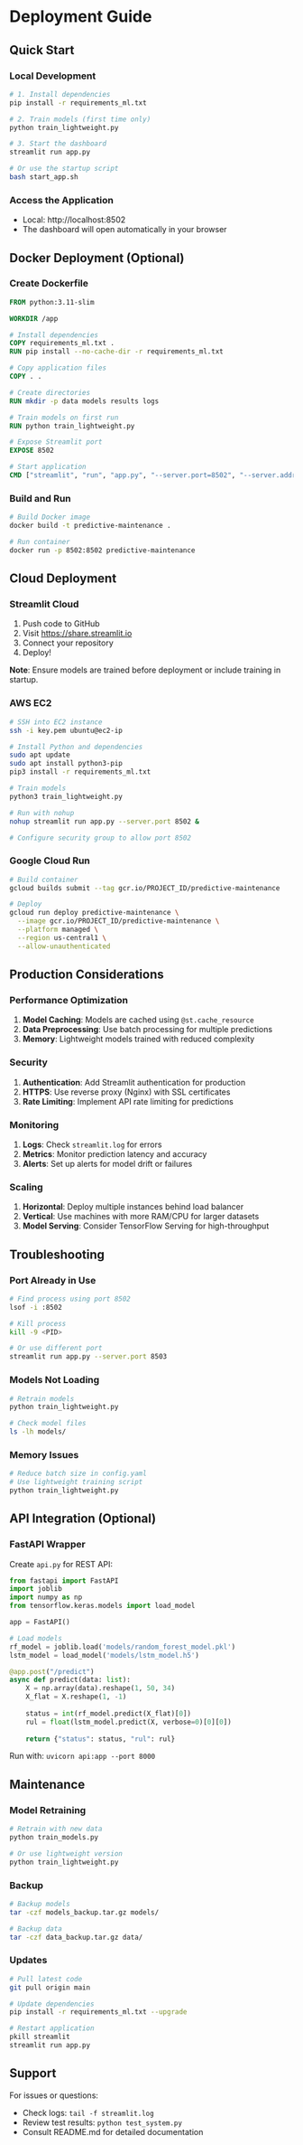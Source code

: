 # Deployment Guide

## Quick Start

### Local Development

```bash
# 1. Install dependencies
pip install -r requirements_ml.txt

# 2. Train models (first time only)
python train_lightweight.py

# 3. Start the dashboard
streamlit run app.py

# Or use the startup script
bash start_app.sh
```

### Access the Application

- Local: http://localhost:8502
- The dashboard will open automatically in your browser

## Docker Deployment (Optional)

### Create Dockerfile

```dockerfile
FROM python:3.11-slim

WORKDIR /app

# Install dependencies
COPY requirements_ml.txt .
RUN pip install --no-cache-dir -r requirements_ml.txt

# Copy application files
COPY . .

# Create directories
RUN mkdir -p data models results logs

# Train models on first run
RUN python train_lightweight.py

# Expose Streamlit port
EXPOSE 8502

# Start application
CMD ["streamlit", "run", "app.py", "--server.port=8502", "--server.address=0.0.0.0"]
```

### Build and Run

```bash
# Build Docker image
docker build -t predictive-maintenance .

# Run container
docker run -p 8502:8502 predictive-maintenance
```

## Cloud Deployment

### Streamlit Cloud

1. Push code to GitHub
2. Visit https://share.streamlit.io
3. Connect your repository
4. Deploy!

**Note**: Ensure models are trained before deployment or include training in startup.

### AWS EC2

```bash
# SSH into EC2 instance
ssh -i key.pem ubuntu@ec2-ip

# Install Python and dependencies
sudo apt update
sudo apt install python3-pip
pip3 install -r requirements_ml.txt

# Train models
python3 train_lightweight.py

# Run with nohup
nohup streamlit run app.py --server.port 8502 &

# Configure security group to allow port 8502
```

### Google Cloud Run

```bash
# Build container
gcloud builds submit --tag gcr.io/PROJECT_ID/predictive-maintenance

# Deploy
gcloud run deploy predictive-maintenance \
  --image gcr.io/PROJECT_ID/predictive-maintenance \
  --platform managed \
  --region us-central1 \
  --allow-unauthenticated
```

## Production Considerations

### Performance Optimization

1. **Model Caching**: Models are cached using `@st.cache_resource`
2. **Data Preprocessing**: Use batch processing for multiple predictions
3. **Memory**: Lightweight models trained with reduced complexity

### Security

1. **Authentication**: Add Streamlit authentication for production
2. **HTTPS**: Use reverse proxy (Nginx) with SSL certificates
3. **Rate Limiting**: Implement API rate limiting for predictions

### Monitoring

1. **Logs**: Check `streamlit.log` for errors
2. **Metrics**: Monitor prediction latency and accuracy
3. **Alerts**: Set up alerts for model drift or failures

### Scaling

1. **Horizontal**: Deploy multiple instances behind load balancer
2. **Vertical**: Use machines with more RAM/CPU for larger datasets
3. **Model Serving**: Consider TensorFlow Serving for high-throughput

## Troubleshooting

### Port Already in Use

```bash
# Find process using port 8502
lsof -i :8502

# Kill process
kill -9 <PID>

# Or use different port
streamlit run app.py --server.port 8503
```

### Models Not Loading

```bash
# Retrain models
python train_lightweight.py

# Check model files
ls -lh models/
```

### Memory Issues

```bash
# Reduce batch size in config.yaml
# Use lightweight training script
python train_lightweight.py
```

## API Integration (Optional)

### FastAPI Wrapper

Create `api.py` for REST API:

```python
from fastapi import FastAPI
import joblib
import numpy as np
from tensorflow.keras.models import load_model

app = FastAPI()

# Load models
rf_model = joblib.load('models/random_forest_model.pkl')
lstm_model = load_model('models/lstm_model.h5')

@app.post("/predict")
async def predict(data: list):
    X = np.array(data).reshape(1, 50, 34)
    X_flat = X.reshape(1, -1)
    
    status = int(rf_model.predict(X_flat)[0])
    rul = float(lstm_model.predict(X, verbose=0)[0][0])
    
    return {"status": status, "rul": rul}
```

Run with: `uvicorn api:app --port 8000`

## Maintenance

### Model Retraining

```bash
# Retrain with new data
python train_models.py

# Or use lightweight version
python train_lightweight.py
```

### Backup

```bash
# Backup models
tar -czf models_backup.tar.gz models/

# Backup data
tar -czf data_backup.tar.gz data/
```

### Updates

```bash
# Pull latest code
git pull origin main

# Update dependencies
pip install -r requirements_ml.txt --upgrade

# Restart application
pkill streamlit
streamlit run app.py
```

## Support

For issues or questions:
- Check logs: `tail -f streamlit.log`
- Review test results: `python test_system.py`
- Consult README.md for detailed documentation
